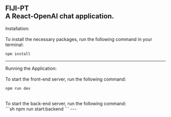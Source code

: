 FIJI-PT<br>
A React-OpenAI chat application.
---
Installation:<br><br>
To install the necessary packages, run the following command in your terminal:<br>
```sh
npm install
```
---
Running the Application:<br><br>
To start the front-end server, run the following command:<br>
```sh
npm run dev
```
<br>
To start the back-end server, run the following command:<br>
```sh
npm run start:backend
```
---

